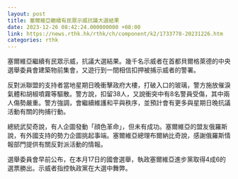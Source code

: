 ```yaml
---
layout: post
title: 塞爾維亞繼續有民眾示威抗議大選結果
date: 2023-12-26 08:42:24.000000000 +08:00
link: https://news.rthk.hk/rthk/ch/component/k2/1733778-20231226.htm
categories: rthk
---
```


塞爾維亞繼續有民眾示威，抗議大選結果。幾千名示威者在首都貝爾格萊德的中央選舉委員會建築物前集會，又遊行到一間相信扣押被捕示威者的警署。

反對派聯盟的支持者當地星期日晚衝擊政府大樓，打破入口的玻璃，警方施放催淚氣體和胡椒噴霧等驅散。警方說，扣留38人，又說衝突中有8名警員受傷，其中兩人傷勢嚴重。警方強調，會繼續維護和平與秩序，並預計會有更多與星期日晚抗議活動有關的拘捕行動。

總統武契奇說，有人企圖發動「顔色革命」，但未有成功。塞爾維亞的盟友俄羅斯說，有外國支持的勢力企圖挑起事端。塞爾維亞總理布爾納比奇說，感謝俄羅斯情報部門提供有關反對派活動的情報。

選舉委員會早前公布，在本月17日的國會選舉，執政塞爾維亞進步黨取得4成6的選票勝出。示威者指控執政黨在大選中舞弊。
